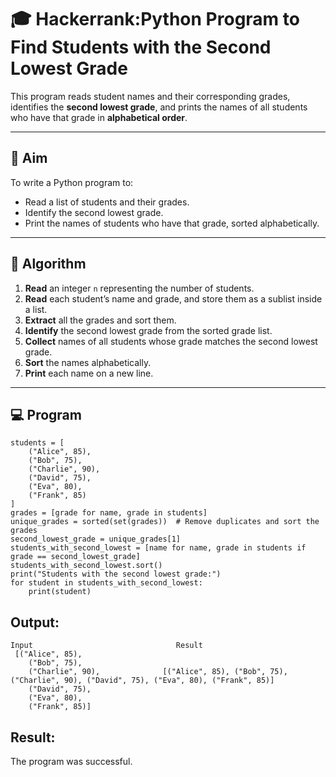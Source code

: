 # 🎓 Hackerrank:Python Program to Find Students with the Second Lowest Grade

This program reads student names and their corresponding grades, identifies the **second lowest grade**, and prints the names of all students who have that grade in **alphabetical order**.

---

## 🎯 Aim

To write a Python program to:
- Read a list of students and their grades.
- Identify the second lowest grade.
- Print the names of students who have that grade, sorted alphabetically.

---

## 🧠 Algorithm

1. **Read** an integer `n` representing the number of students.
2. **Read** each student’s name and grade, and store them as a sublist inside a list.
3. **Extract** all the grades and sort them.
4. **Identify** the second lowest grade from the sorted grade list.
5. **Collect** names of all students whose grade matches the second lowest grade.
6. **Sort** the names alphabetically.
7. **Print** each name on a new line.

---

## 💻  Program
```
students = [
    ("Alice", 85),
    ("Bob", 75),
    ("Charlie", 90),
    ("David", 75),
    ("Eva", 80),
    ("Frank", 85)
]
grades = [grade for name, grade in students]
unique_grades = sorted(set(grades))  # Remove duplicates and sort the grades
second_lowest_grade = unique_grades[1]  
students_with_second_lowest = [name for name, grade in students if grade == second_lowest_grade]
students_with_second_lowest.sort()
print("Students with the second lowest grade:")
for student in students_with_second_lowest:
    print(student)

```
## Output:
```
Input                                Result
 [("Alice", 85),
    ("Bob", 75),
    ("Charlie", 90),              [("Alice", 85), ("Bob", 75), ("Charlie", 90), ("David", 75), ("Eva", 80), ("Frank", 85)]
    ("David", 75),
    ("Eva", 80),
    ("Frank", 85)]
```
## Result:
The program was successful.

